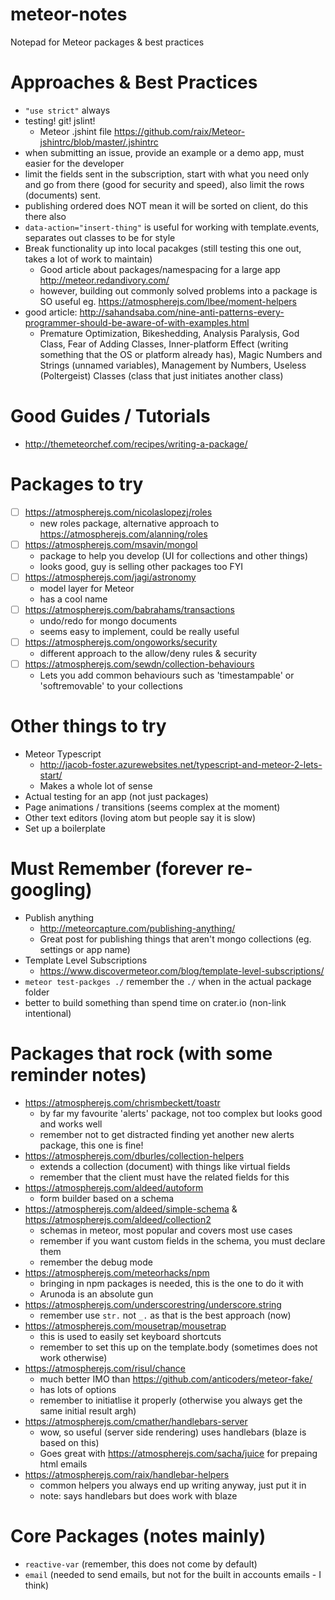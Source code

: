 # meteor-notes
Notepad for Meteor packages &amp; best practices

# Approaches & Best Practices
* `"use strict"` always
* testing! git! jslint!
  * Meteor .jshint file https://github.com/raix/Meteor-jshintrc/blob/master/.jshintrc
* when submitting an issue, provide an example or a demo app, must easier for the developer
* limit the fields sent in the subscription, start with what you need only and go from there (good for security and speed), also limit the rows (documents) sent.
* publishing ordered does NOT mean it will be sorted on client, do this there also
* `data-action="insert-thing"` is useful for working with template.events, separates out classes to be for style
* Break functionality up into local pacakges (still testing this one out, takes a lot of work to maintain)
  * Good article about packages/namespacing for a large app http://meteor.redandivory.com/
  * however, building out commonly solved problems into a package is SO useful eg. https://atmospherejs.com/lbee/moment-helpers
* good article: http://sahandsaba.com/nine-anti-patterns-every-programmer-should-be-aware-of-with-examples.html
  * Premature Optimization, Bikeshedding, Analysis Paralysis, God Class, Fear of Adding Classes, Inner-platform Effect (writing something that the OS or platform already has), Magic Numbers and Strings (unnamed variables), Management by Numbers, Useless (Poltergeist) Classes (class that just initiates another class)

# Good Guides / Tutorials
* http://themeteorchef.com/recipes/writing-a-package/

# Packages to try
* [ ] https://atmospherejs.com/nicolaslopezj/roles
  * new roles package, alternative approach to https://atmospherejs.com/alanning/roles
* [ ] https://atmospherejs.com/msavin/mongol
  * package to help you develop (UI for collections and other things)
  * looks good, guy is selling other packages too FYI
* [ ] https://atmospherejs.com/jagi/astronomy
  * model layer for Meteor
  * has a cool name
* [ ] https://atmospherejs.com/babrahams/transactions
  * undo/redo for mongo documents
  * seems easy to implement, could be really useful
* [ ] https://atmospherejs.com/ongoworks/security
  * different approach to the allow/deny rules & security
* [ ] https://atmospherejs.com/sewdn/collection-behaviours
  * Lets you add common behaviours such as 'timestampable' or 'softremovable' to your collections

# Other things to try
* Meteor Typescript
  *  http://jacob-foster.azurewebsites.net/typescript-and-meteor-2-lets-start/
  *  Makes a whole lot of sense
* Actual testing for an app (not just packages)
* Page animations / transitions (seems complex at the moment)
* Other text editors (loving atom but people say it is slow)
* Set up a boilerplate 

# Must Remember (forever re-googling)
* Publish anything
  * http://meteorcapture.com/publishing-anything/
  * Great post for publishing things that aren't mongo collections (eg. settings or app name)
* Template Level Subscriptions
  * https://www.discovermeteor.com/blog/template-level-subscriptions/
* `meteor test-packges ./` remember the `./` when in the actual package folder
* better to build something than spend time on crater.io (non-link intentional)

# Packages that rock (with some reminder notes)
* https://atmospherejs.com/chrismbeckett/toastr
  * by far my favourite 'alerts' package, not too complex but looks good and works well
  * remember not to get distracted finding yet another new alerts package, this one is fine!
* https://atmospherejs.com/dburles/collection-helpers
  * extends a collection (document) with things like virtual fields
  * remember that the client must have the related fields for this
* https://atmospherejs.com/aldeed/autoform
  * form builder based on a schema
* https://atmospherejs.com/aldeed/simple-schema & https://atmospherejs.com/aldeed/collection2
  * schemas in meteor, most popular and covers most use cases
  * remember if you want custom fields in the schema, you must declare them
  * remember the debug mode
* https://atmospherejs.com/meteorhacks/npm
  * bringing in npm packages is needed, this is the one to do it with
  * Arunoda is an absolute gun
* https://atmospherejs.com/underscorestring/underscore.string
  * remember use `str.` not `_.` as that is the best approach (now)
* https://atmospherejs.com/mousetrap/mousetrap
  * this is used to easily set keyboard shortcuts
  * remember to set this up on the template.body (sometimes does not work otherwise)
* https://atmospherejs.com/risul/chance
  * much better IMO than https://github.com/anticoders/meteor-fake/
  * has lots of options
  * remember to initiatlise it properly (otherwise you always get the same initial result argh)
* https://atmospherejs.com/cmather/handlebars-server
  * wow, so useful (server side rendering) uses handlebars (blaze is based on this)
  * Goes great with https://atmospherejs.com/sacha/juice for prepaing html emails
* https://atmospherejs.com/raix/handlebar-helpers
  * common helpers you always end up writing anyway, just put it in
  * note: says handlebars but does work with blaze


# Core Packages (notes mainly)
* `reactive-var` (remember, this does not come by default)
* `email` (needed to send emails, but not for the built in accounts emails - I think)

